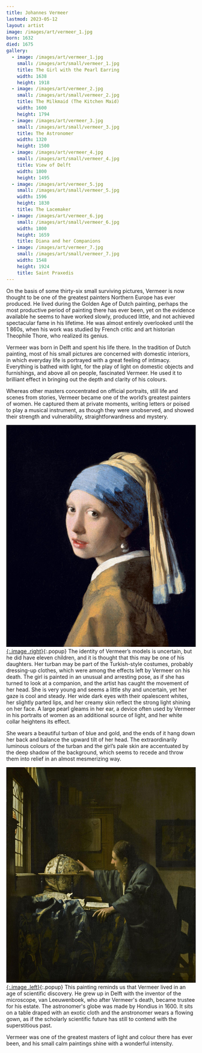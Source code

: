 ```yaml
---
title: Johannes Vermeer
lastmod: 2023-05-12
layout: artist
image: /images/art/vermeer_1.jpg
born: 1632
died: 1675
gallery:
  - image: /images/art/vermeer_1.jpg
    small: /images/art/small/vermeer_1.jpg
    title: The Girl with the Pearl Earring
    width: 1638
    height: 1918
  - image: /images/art/vermeer_2.jpg
    small: /images/art/small/vermeer_2.jpg
    title: The Milkmaid (The Kitchen Maid)
    width: 1600
    height: 1794
  - image: /images/art/vermeer_3.jpg
    small: /images/art/small/vermeer_3.jpg
    title: The Astronomer
    width: 1320
    height: 1500
  - image: /images/art/vermeer_4.jpg
    small: /images/art/small/vermeer_4.jpg
    title: View of Delft
    width: 1800
    height: 1495
  - image: /images/art/vermeer_5.jpg
    small: /images/art/small/vermeer_5.jpg
    width: 1596
    height: 1830
    title: The Lacemaker
  - image: /images/art/vermeer_6.jpg
    small: /images/art/small/vermeer_6.jpg
    width: 1800
    height: 1659
    title: Diana and her Companions
  - image: /images/art/vermeer_7.jpg
    small: /images/art/small/vermeer_7.jpg
    width: 1548
    height: 1924
    title: Saint Praxedis
---
```


On the basis of some thirty-six small surviving pictures, Vermeer is now
thought to be one of the greatest painters Northern Europe has ever produced.
He lived during the Golden Age of Dutch painting, perhaps the most productive
period of painting there has ever been, yet on the evidence available he seems
to have worked slowly, produced little, and not achieved spectacular fame in
his lifetime.  He was almost entirely overlooked until the 1 860s, when his
work was studied by French critic and art historian Theophile Thore, who
realized its genius.

Vermeer was born in Delft and spent his life there. In the tradition of Dutch
painting, most of his small pictures are concerned with domestic interiors, in
which everyday life is portrayed with a great feeling of intimacy. Everything
is bathed with light, for the play of light on domestic objects and
furnishings, and above all on people, fascinated Vermeer.  He used it to
brilliant effect in bringing out the depth and clarity of his colours.

Whereas other masters concentrated on official portraits, still life and scenes
from stories, Vermeer became one of the world’s greatest painters of women. He
captured them at private moments, writing letters or poised to play a musical
instrument, as though they were unobserved, and showed their strength and
vulnerability, straightforwardness and mystery.

[![The Girl with the Pearl Earring](/images/art/vermeer_1.jpg){:.image .right}](/images/art/vermeer_1.jpg){:.popup}
The identity of Vermeer’s models is uncertain, but he did have eleven children,
and it is thought that this may be one of his daughters. Her turban may be part
of the Turkish-style costumes, probably dressing-up clothes, which were among
the effects left by Vermeer on his death.  The girl is painted in an unusual
and arresting pose, as if she has turned to look at a companion, and the artist
has caught the movement of her head. She is very young and seems a little shy
and uncertain, yet her gaze is cool and steady.  Her wide dark eyes with their
opalescent whites, her slightly parted lips, and her creamy skin reflect the
strong light shining on her face. A large pearl gleams in her ear, a device
often used by Vermeer in his portraits of women as an additional source of
light, and her white collar heightens its effect.

She wears a beautiful turban of blue and gold, and the ends of it hang down her
back and balance the upward tilt of her head. The extraordinarily luminous
colours of the turban and the girl’s pale skin are accentuated by the deep
shadow of the background, which seems to recede and throw them into relief in
an almost mesmerizing way.

[![The Astronomer](/images/art/vermeer_3.jpg){:.image .left}](/images/art/vermeer_3.jpg){:.popup}
This painting reminds us that Vermeer lived in an age of scientific discovery.
He grew up in Delft with the inventor of the microscope, van Leeuwenboek, who
after Vermeer's death, became trustee for his estate. The astronomer's globe
was made by Hondius in 1600. It sits on a table draped with an exotic cloth and
the anstronomer wears a flowing gown, as if the scholarly scientific future has
still to contend with the superstitious past.

Vermeer was one of the greatest masters of light and colour there has ever
been, and his small calm paintings shine with a wonderful intensity.

